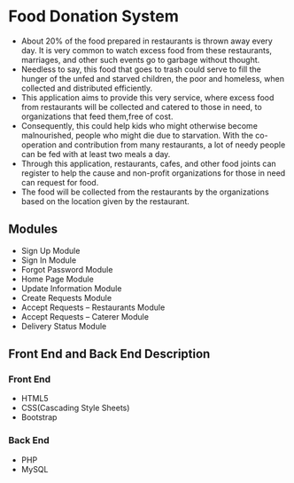 # Food Donation System

- About 20% of the food prepared in restaurants is thrown away every day. It is very common to watch excess food from these restaurants, marriages, and other such events go to garbage without thought. 
- Needless to say, this food that goes to trash could serve to fill the hunger of the unfed and starved children, the poor and homeless, when collected and distributed efficiently.
- This application aims to provide this very service, where excess food from restaurants will be collected and catered to those in need, to organizations that feed them,free of cost.
- Consequently, this could help kids who might otherwise become malnourished, people who might die due to starvation. With the co-operation and contribution from many restaurants, a lot of needy people can be fed with at least two meals a day. 
- Through this application, restaurants, cafes, and other food joints can register to help the cause and non-profit organizations for those in need can request for food. 
- The food will be collected from the restaurants by the organizations based on the location given by the restaurant.



## Modules
- Sign Up Module
- Sign In Module
- Forgot Password Module
- Home Page Module
- Update Information Module
- Create Requests Module
- Accept Requests – Restaurants Module
- Accept Requests – Caterer Module
- Delivery Status Module


## Front End and Back End Description
### Front End 
- HTML5
- CSS(Cascading Style Sheets)
- Bootstrap
 
### Back End 
- PHP 
- MySQL
